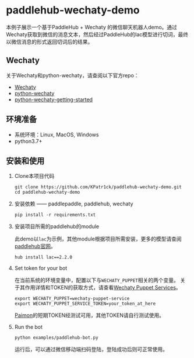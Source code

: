 # paddlehub-wechaty-demo

本例子展示一个基于PaddleHub + Wechaty 的微信聊天机器人demo。通过Wechaty获取到微信的消息文本，然后经过PaddleHub的lac模型进行切词，最终以微信消息的形式返回切词后的结果。  

## Wechaty

关于Wechaty和python-wechaty，请查阅以下官方repo：
- [Wechaty](https://github.com/Wechaty/wechaty)
- [python-wechaty](https://github.com/wechaty/python-wechaty)
- [python-wechaty-getting-started](https://github.com/wechaty/python-wechaty-getting-started/blob/master/README.md)


## 环境准备

- 系统环境：Linux, MacOS, Windows
-  python3.7+


## 安装和使用

1. Clone本项目代码

   ```shell
   git clone https://github.com/KPatr1ck/paddlehub-wechaty-demo.git
   cd paddlehub-wechaty-demo
   ```

2. 安装依赖 —— paddlepaddle, paddlehub, wechaty

   ```shell
   pip install -r requirements.txt
   ```

3. 安装项目所需的paddlehub的module

    此demo以`lac`为示例，其他module根据项目所需安装，更多的模型请查阅[paddlehub官网](https://www.paddlepaddle.org.cn/hublist)。
   ```shell
   hub install lac==2.2.0
   ```

3. Set token for your bot

    在当前系统的环境变量中，配置以下与`WECHATY_PUPPET`相关的两个变量。
    关于其作用详情和TOKEN的获取方式，请查看[Wechaty Puppet Services](https://wechaty.js.org/docs/puppet-services/)。
    ```shell
    export WECHATY_PUPPET=wechaty-puppet-service
    export WECHATY_PUPPET_SERVICE_TOKEN=your_token_at_here
    ```
    
    [Paimon](https://wechaty.js.org/docs/puppet-services/paimon/)的短期TOKEN经测试可用，其他TOKEN请自行测试使用。

4. Run the bot

   ```shell
   python examples/paddlehub-bot.py
   ```
   运行后，可以通过微信移动端扫码登陆，登陆成功后则可正常使用。

